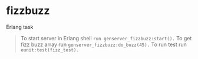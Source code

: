 # fizzbuzz
Erlang task
> To start server in Erlang shell `run genserver_fizzbuzz:start().`
> To get fizz buzz array run `genserver_fizzbuzz:do_buzz(45).`
> To run test run `eunit:test(fizz_test).`
